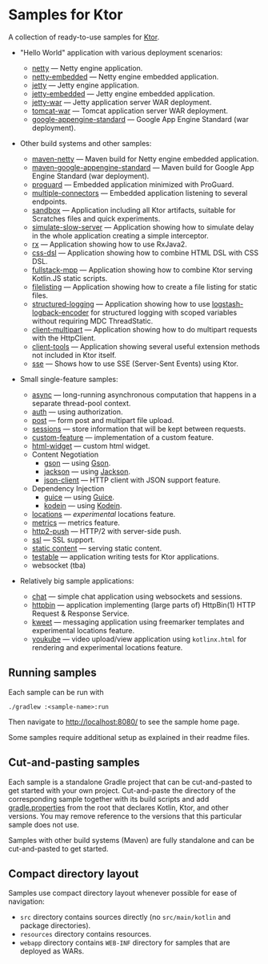 # Samples for Ktor

A collection of ready-to-use samples for [Ktor](https://ktor.io).

* "Hello World" application with various deployment scenarios:
  * [netty](deployment/netty) &mdash; Netty engine application.
  * [netty-embedded](deployment/netty-embedded) &mdash; Netty engine embedded application.
  * [jetty](deployment/jetty) &mdash; Jetty engine application.
  * [jetty-embedded](deployment/jetty-embedded) &mdash; Jetty engine embedded application.
  * [jetty-war](deployment/jetty-war) &mdash; Jetty application server WAR deployment.
  * [tomcat-war](deployment/tomcat-war) &mdash; Tomcat application server WAR deployment.
  * [google-appengine-standard](deployment/google-appengine-standard) &mdash; Google App Engine Standard (war deployment).

* Other build systems and other samples:
  * [maven-netty](other/maven-netty) &mdash; Maven build for Netty engine embedded application. 
  * [maven-google-appengine-standard](other/maven-google-appengine-standard) &mdash; Maven build for Google App Engine Standard (war deployment).
  * [proguard](other/proguard) &mdash; Embedded application minimized with ProGuard.
  * [multiple-connectors](other/multiple-connectors) &mdash; Embedded application listening to several endpoints.
  * [sandbox](other/sandbox) &mdash; Application including all Ktor artifacts, suitable for Scratches files and quick experiments.
  * [simulate-slow-server](other/simulate-slow-server) &mdash; Application showing how to simulate delay in the whole application creating a simple interceptor.
  * [rx](other/rx) &mdash; Application showing how to use RxJava2.
  * [css-dsl](other/css-dsl) &mdash; Application showing how to combine HTML DSL with CSS DSL.
  * [fullstack-mpp](mpp/fullstack-mpp) &mdash; Application showing how to combine Ktor serving Kotlin.JS static scripts.
  * [filelisting](other/filelisting) &mdash; Application showing how to create a file listing for static files. 
  * [structured-logging](other/structured-logging) &mdash; Application showing how to use [logstash-logback-encoder](https://github.com/logstash/logstash-logback-encoder) for structured logging with scoped variables without requiring MDC ThreadStatic.
  * [client-multipart](other/client-multipart) &mdash; Application showing how to do multipart requests with the HttpClient.
  * [client-tools](other/client-tools) &mdash; Application showing several useful extension methods not included in Ktor itself.
  * [sse](other/sse) &mdash; Shows how to use SSE (Server-Sent Events) using Ktor.
  
* Small single-feature samples:
  * [async](feature/async) &mdash; long-running asynchronous computation that happens in a separate thread-pool context.
  * [auth](feature/auth) &mdash; using authorization.
  * [post](feature/post) &mdash; form post and multipart file upload.
  * [sessions](feature/sessions) &mdash; store information that will be kept between requests. 
  * [custom-feature](feature/custom-feature) &mdash; implementation of a custom feature.
  * [html-widget](feature/html-widget) &mdash; custom html widget.
  * Content Negotiation
    * [gson](feature/gson) &mdash; using [Gson](https://github.com/google/gson).
    * [jackson](feature/jackson) &mdash; using [Jackson](https://github.com/FasterXML/jackson).
    * [json-client](feature/json-client) &mdash; HTTP client with JSON support feature. 
  * Dependency Injection
    * [guice](feature/guice) &mdash; using [Guice](https://github.com/google/guice).
    * [kodein](other/di-kodein) &mdash; using [Kodein](https://kodein.org/Kodein-DI/).
  * [locations](feature/locations) &mdash; _experimental_ locations feature.
  * [metrics](feature/metrics) &mdash; metrics feature.
  * [http2-push](feature/http2-push) &mdash; HTTP/2 with server-side push.
  * [ssl](feature/ssl) &mdash; SSL support.
  * [static content](feature/static-content) &mdash; serving static content.
  * [testable](feature/testable) &mdash; application writing tests for Ktor applications.
  * websocket (tba)
 
* Relatively big sample applications:
  * [chat](app/chat) &mdash; simple chat application using websockets and sessions.
  * [httpbin](app/httpbin) &mdash; application implementing (large parts of) HttpBin(1) HTTP Request & Response Service.
  * [kweet](app/kweet) &mdash; messaging application using freemarker templates and experimental locations feature. 
  * [youkube](app/youkube) &mdash; video upload/view application using `kotlinx.html` for rendering and experimental locations feature.
   
## Running samples

Each sample can be run with 

```text
./gradlew :<sample-name>:run
```

Then navigate to [http://localhost:8080/](http://localhost:8080/) to see the sample home page.  
 
Some samples require additional setup as explained in their readme files.
   
## Cut-and-pasting samples

Each sample is a standalone Gradle project that can be cut-and-pasted to get started with your own project. 
Cut-and-paste the directory of the corresponding sample together with 
its build scripts and add [gradle.properties](gradle.properties) from the root
that declares Kotlin, Ktor, and other versions. You may remove reference to the versions that
this particular sample does not use.

Samples with other build systems (Maven) are fully standalone and can be cut-and-pasted to get started.

## Compact directory layout

Samples use compact directory layout whenever possible for ease of navigation:

* `src` directory contains sources directly (no `src/main/kotlin` and package directories).
* `resources` directory contains resources.
* `webapp` directory contains `WEB-INF` directory for samples that are deployed as WARs.
